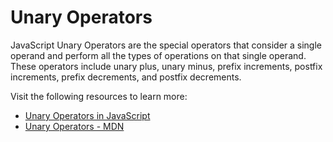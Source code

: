 # Unary Operators

JavaScript Unary Operators are the special operators that consider a single operand and perform all the types of operations on that single operand. These operators include unary plus, unary minus, prefix increments, postfix increments, prefix decrements, and postfix decrements.

Visit the following resources to learn more:

- [Unary Operators in JavaScript](https://www.educba.com/unary-operators-in-javascript/)
- [Unary Operators - MDN](https://developer.mozilla.org/en-US/docs/Web/JavaScript/Reference/Operators#unary_operators)

